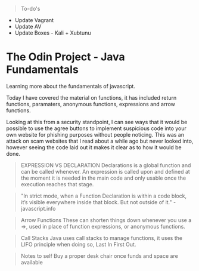 > To-do's
- Update Vagrant
- Update AV
- Update Boxes - Kali + Xubtunu

# The Odin Project - Java Fundamentals
Learning more about the fundamentals of javascript.

Today I have covered the material on functions, it has included return functions, paramaters, anonymous functions, expressions and arrow functions.

Looking at this from a security standpoint, I can see ways that it would be possible to use the agree buttons to implement suspicious code into your own website for phishing purposes without people noticing. This was an attack on scam websites that I read about a while ago but never looked into, however seeing the code laid out it makes it clear as to how it would be done.

> EXPRESSION VS DECLARATION
Declarations is a global function and can be called whenever. An expression is called upon and defined at the moment it is needed in the main code and only usable once the execution reaches that stage.

> "In strict mode, when a Function Declaration is within a code block, it’s visible everywhere inside that block. But not outside of it." - javascript.info

> Arrow Functions
These can shorten things down whenever you use a =>, used in place of function expressions, or anonymous functions.

> Call Stacks
Java uses call stacks to manage functions, it uses the LIFO principle when doing so, Last In First Out.

> Notes to self 
Buy a proper desk chair once funds and space are available